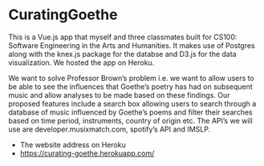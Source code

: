 # CuratingGoethe

This is a Vue.js app that myself and three classmates built for CS100: Software Engineering in the Arts and Humanities. It makes use of Postgres along with the knex.js package for the databse and D3.js for the data visualization. We hosted the app on Heroku.

We want to solve Professor Brown’s problem i.e. we want to allow users to be able to see the influences that Goethe’s poetry has had on subsequent music and allow analyses to be made based on these findings. Our proposed features include a search box allowing users to search through a database of music influenced by Goethe’s poems and filter their searches based on time period, instruments, country of origin etc. The API’s we will use are developer.musixmatch.com, spotify’s API and IMSLP. 

- The website address on Heroku
- https://curating-goethe.herokuapp.com/
